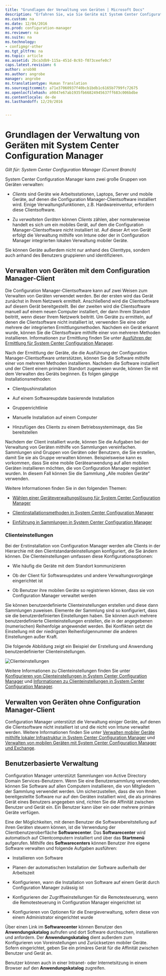 ```yaml
---
title: "Grundlagen der Verwaltung von Geräten | Microsoft Docs"
description: "Erfahren Sie, wie Sie Geräte mit System Center Configuration Manager verwalten."
ms.custom: na
ms.date: 12/04/2016
ms.prod: configuration-manager
ms.reviewer: na
ms.suite: na
ms.technology:
- configmgr-other
ms.tgt_pltfrm: na
ms.topic: article
ms.assetid: 2bca3db9-115a-451d-8c93-f073ceefe0c7
caps.latest.revision: 6
author: arob98
ms.author: angrobe
manager: angrobe
ms.translationtype: Human Translation
ms.sourcegitcommit: a71e37060937f40bcb1bdb1c6165b7799fc72675
ms.openlocfilehash: a9847e67ab1935fb66824945637ff683c006bdbe
ms.contentlocale: de-de
ms.lasthandoff: 12/29/2016


---
```

# <a name="fundamentals-of-managing-devices-with-system-center-configuration-manager"></a>Grundlagen der Verwaltung von Geräten mit System Center Configuration Manager

*Gilt für: System Center Configuration Manager (Current Branch)*

System Center Configuration Manager kann zwei große Gruppen von Geräten verwalten:

-   *Clients* sind Geräte wie Arbeitsstationen, Laptops, Server und mobile Geräte, auf denen die Configuration Manager-Clientsoftware installiert wird. Einige Verwaltungsfunktionen, z.B. Hardwareinventur, erfordern diese Clientsoftware.  

-   Zu *verwalteten Geräten* können *Clients* zählen, aber normalerweise handelt es sich um ein mobiles Gerät, auf dem die Configuration Manager-Clientsoftware nicht installiert ist. Auf dieser Art von Gerät erfolgt die Verwaltung mithilfe von Intune oder der in Configuration Manager integrierten lokalen Verwaltung mobiler Geräte.

Sie können Geräte außerdem nicht nur anhand des Clienttyps, sondern auch anhand des Benutzers gruppieren und identifizieren.

## <a name="managing-devices-with-the-configuration-manager-client"></a>Verwalten von Geräten mit dem Configuration Manager-Client

Die Configuration Manager-Clientsoftware kann auf zwei Weisen zum Verwalten von Geräten verwendet werden. Bei der ersten wird das Gerät zunächst in Ihrem Netzwerk ermittelt. Anschließend wird die Clientsoftware auf diesem Gerät bereitgestellt. Bei der zweiten wird die Clientsoftware manuell auf einem neuen Computer installiert, der dann Ihrem Standort beitritt, wenn dieser Ihrem Netzwerk beitritt. Um Geräte zu ermitteln, auf denen die Clientsoftware nicht installiert ist, verwenden Sie eine oder mehrere der integrierten Ermittlungsmethoden. Nachdem ein Gerät erkannt wurde, können Sie die Clientsoftware mithilfe einer von mehreren Methoden installieren. Informationen zur Ermittlung finden Sie unter [Ausführen der Ermittlung für System Center Configuration Manager](../../core/servers/deploy/configure/run-discovery.md).  

 Nach der Ermittlung der Geräte, die die Ausführung der Configuration Manager-Clientsoftware unterstützen, können Sie die Software mithilfe einer von mehreren Methoden installieren. Nachdem die Software installiert und der Client einem primären Standort zugewiesen wurde, können Sie mit dem Verwalten des Geräts beginnen.  Es folgen gängige Installationsmethoden:

 - Clientpushinstallation

 - Auf einem Softwareupdate basierende Installation

 - Gruppenrichtlinie

 - Manuelle Installation auf einem Computer
 - Hinzufügen des Clients zu einem Betriebssystemimage, das Sie bereitstellen  


 Nachdem der Client installiert wurde, können Sie die Aufgaben bei der Verwaltung von Geräten mithilfe von Sammlungen vereinfachen. Sammlungen sind Gruppen von Geräten oder Benutzern, die Sie erstellen, damit Sie sie als Gruppe verwalten können. Beispielsweise kann es vorkommen, dass Sie eine mobile Geräteanwendung auf allen mobilen Geräten installieren möchten, die von Configuration Manager registriert wurden. In diesem Fall können Sie die Sammlung „Alle mobilen Geräte“ verwenden.  

 Weitere Informationen finden Sie in den folgenden Themen:  

-   [Wählen einer Geräteverwaltungslösung für System Center Configuration Manager](../../core/plan-design/choose-a-device-management-solution.md)  

-   [Clientinstallationsmethoden in System Center Configuration Manager](../../core/clients/deploy/plan/client-installation-methods.md)  

-   [Einführung in Sammlungen in System Center Configuration Manager](../../core/clients/manage/collections/introduction-to-collections.md)  

### <a name="client-settings"></a>Clienteinstellungen  
 Bei der Erstinstallation von Configuration Manager werden alle Clients in der Hierarchie mit den Clientstandardeinstellungen konfiguriert, die Sie ändern können. Die Clienteinstellungen umfassen diese Konfigurationsoptionen:

 -  Wie häufig die Geräte mit dem Standort kommunizieren

 -  Ob der Client für Softwareupdates und andere Verwaltungsvorgänge eingerichtet ist

 -  Ob Benutzer ihre mobilen Geräte so registrieren können, dass sie von Configuration Manager verwaltet werden  

Sie können benutzerdefinierte Clienteinstellungen erstellen und diese dann Sammlungen zuweisen.  Elemente der Sammlung sind so konfiguriert, dass sie die benutzerdefinierten Einstellungen haben. Sie können auch mehrere benutzerdefinierte Clienteinstellungen erstellen, die in der angegebenen (numerischen) Reihenfolge angewendet werden.  Bei Konflikten setzt die Einstellung mit der niedrigsten Reihenfolgennummer die anderen Einstellungen außer Kraft.  

Die folgende Abbildung zeigt ein Beispiel der Erstellung und Anwendung benutzerdefinierter Clienteinstellungen.  

 ![Clienteinstellungen](media/ClientSettings.gif)  

 Weitere Informationen zu Clienteinstellungen finden Sie unter  
                [Konfigurieren von Clienteinstellungen in System Center Configuration Manager](../../core/clients/deploy/configure-client-settings.md) und [Informationen zu Clienteinstellungen in System Center Configuration Manager](../../core/clients/deploy/about-client-settings.md).

## <a name="managing-devices-without-the-configuration-manager-client"></a>Verwalten von Geräten ohne Configuration Manager-Client  
 Configuration Manager unterstützt die Verwaltung einiger Geräte, auf denen die Clientsoftware nicht installiert ist und die nicht von Intune verwaltet werden. Weitere Informationen finden Sie unter [Verwalten mobiler Geräte mithilfe lokaler Infrastruktur in System Center Configuration Manager](../../mdm/understand/manage-mobile-devices-with-on-premises-infrastructure.md) und [Verwalten von mobilen Geräten mit System Center Configuration Manager und Exchange](../../mdm/deploy-use/manage-mobile-devices-with-exchange-activesync.md).  

## <a name="user-based-management"></a>Benutzerbasierte Verwaltung  
 Configuration Manager unterstützt Sammlungen von Active Directory Domain Services-Benutzern. Wenn Sie eine Benutzersammlung verwenden, können Sie Software auf allen Computern installieren, die von Mitgliedern der Sammlung verwendet werden. Um sicherzustellen, dass die von Ihnen bereitgestellte Software nur auf den Geräten installiert wird, die als primäres Gerät eines Benutzers angegeben sind, richten Sie die Affinität zwischen Benutzer und Gerät ein. Ein Benutzer kann über ein oder mehrere primäre Geräte verfügen.  

 Eine der Möglichkeiten, mit denen Benutzer die Softwarebereitstellung auf ihren Geräten steuern können, ist die Verwendung der Clientbenutzeroberfläche **Softwarecenter**. Das **Softwarecenter** wird automatisch auf Clientcomputern installiert und über das **Startmenü** aufgerufen. Mithilfe des **Softwarecenters** können Benutzer ihre eigene Software verwalten und folgende Aufgaben ausführen:  

-   Installieren von Software  

-   Planen der automatischen Installation der Software außerhalb der Arbeitszeit  

-   Konfigurieren, wann die Installation von Software auf einem Gerät durch Configuration Manager zulässig ist  

-   Konfigurieren der Zugriffseinstellungen für die Remotesteuerung, wenn die Remotesteuerung in Configuration Manager eingerichtet ist  

-   Konfigurieren von Optionen für die Energieverwaltung, sofern diese von einem Administrator eingerichtet wurde  


 Über einen Link im **Softwarecenter** können Benutzer den **Anwendungskatalog** aufrufen und dort Software durchsuchen, installieren und anfordern. Der **Anwendungskatalog** dient außerdem zum Konfigurieren von Voreinstellungen und Zurücksetzen mobiler Geräte. Sofern eingerichtet, geben Sie ein primäres Gerät für die Affinität zwischen Benutzer und Gerät an.   

 Benutzer können auch in einer Intranet- oder Internetsitzung in einem Browser auf den **Anwendungskatalog** zugreifen.  

